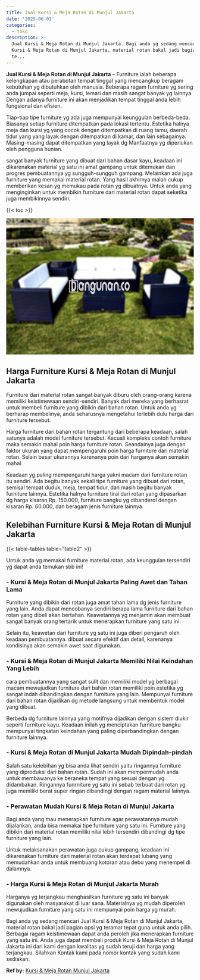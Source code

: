 ```yaml
---
title: Jual Kursi & Meja Rotan di Munjul Jakarta
date: '2025-06-01'
categories:
  - toko
description: >-
  Jual Kursi & Meja Rotan di Munjul Jakarta. Bagi anda yg sedang mencari Jual
  Kursi & Meja Rotan di Munjul Jakarta, material rotan bakal jadi bagian opsi yg
  te...
---
```


**Jual Kursi & Meja Rotan di Munjul Jakarta** – Furniture ialah beberapa kelengkapan atau perabotan tempat tinggal yang mencangkup beragam kebutuhan yg dibutuhkan oleh manusia. Beberapa ragam furniture yg sering anda jumpai seperti meja, kursi, lemari dan masih sangat banyak yg lainnya. Dengan adanya furniture ini akan menjadikan tempat tinggal anda lebih fungsional dan efisien.

Tiap-tiap tipe furniture yg ada juga mempunyai keunggulan berbeda-beda. Biasanya setiap furniture ditempatkan pada lokasi tertentu. Estetika halnya meja dan kursi yg yang cocok dengan ditempatkan di ruang tamu, daerah tidur yang yang layak dengan ditempatkan di kamar, dan lain sebagainya. Masing-masing dapat ditempatkan yang layak dg Manfaatnya yg diperlukan oleh pengguna hunian.

sangat banyak furniture yang dibuat dari bahan dasar kayu, keadaan ini dikarenakan material yg satu ini amat gampang untuk ditemukan dan progres pembuatannya yg sungguh-sungguh gampang. Melainkan ada juga furniture yang memakai material rotan. Yang hasil akhirnya malah cukup memberikan kesan yg memukau pada rotan yg dibuatnya. Untuk anda yang menginginkan untuk membikin furniture dari material rotan dapat seketika juga membikinnya sendiri.

{{< toc >}}

![Jual Kursi & Meja Rotan di Munjul Jakarta](/images/kursi-meja-rotan-murah47.png)

## Harga Furniture Kursi & Meja Rotan di Munjul Jakarta

Furniture dari material rotan sangat banyak diburu oleh orang-orang karena memiliki keistimewaan sendiri-sendiri. Banyak dari mereka yang berhasrat untuk membeli furniture yang dibikin dari bahan rotan. Untuk anda yg berharap membelinya, anda seharusnya mengetahui terlebih dulu harga dari furniture tersebut.

Harga furniture dari bahan rotan tergantung dari beberapa keadaan, salah satunya adalah model furniture tersebut. Kecuali kompleks contoh furniture maka semakin mahal poin harga furniture rotan. Seandainya juga dengan faktor ukuran yang dapat mempengaruhi poin harga furniture dari material rotan. Selain besar ukurannya karenanya poin dari harganya akan semakin mahal.

Keadaan yg paling mempengaruhi harga yakni macam dari furniture rotan itu sendiri. Ada begitu banyak sekali tipe furniture yang dibuat dari rotan, semisal tempat duduk, meja, tempat tidur, dan masih begitu banyak furniture lainnya. Estetika halnya furniture tirai dari rotan yang dipasarkan dg harga kisaran Rp. 150.000, furniture bangku yg dibanderol dengan kisaran Rp. 60.000, dan beragam jenis furniture lainnya.

## Kelebihan Furniture Kursi & Meja Rotan di Munjul Jakarta

{{< table-tables table="table2" >}}

Untuk anda yg memakai furniture material rotan, ada keunggulan tersendiri yg dapat anda temukan sbb ini!

### \- Kursi & Meja Rotan di Munjul Jakarta Paling Awet dan Tahan Lama

Furniture yang dibikin dari rotan juga amat tahan lama dg jenis furniture yang lain. Anda dapat mencobanya sendiri berapa lama furniture dari bahan rotan yang dibeli akan bertahan. Keawetannya yg menjamin akan membuat sangat banyak orang tertarik untuk menerapkan furniture yang satu ini.

Selain itu, keawetan dari furniture yg satu ini juga diberi pengaruh oleh keadaan pembuatannya. dibuat secara efektif dan detail, karenanya kondisinya akan semakin awet saat digunakan.

### \- Kursi & Meja Rotan di Munjul Jakarta Memiliki Nilai Keindahan Yang Lebih

cara pembuatannya yang sangat sulit dan memiliki model yg berbagai macam mewujudkan furniture dari bahan rotan memiliki poin estetika yg sangat indah dibandingkan dengan furniture yang lain. Mempunyai furniture dari bahan rotan dijadikan dg metode langsung untuk membentuk model yang dibuat.

Berbeda dg furniture lainnya yang motifnya dijadikan dengan sistem diukir seperti furniture kayu. Keadaan inilah yg menciptakan furniture bangku mempunyai tingkatan keindahan yang paling diperbandingkan dengan furniture lainnya.

### \- Kursi & Meja Rotan di Munjul Jakarta Mudah Dipindah-pindah

Salah satu kelebihan yg bisa anda lihat sendiri yaitu ringannya furniture yang diproduksi dari bahan rotan. Sudah ini akan mempermudah anda untuk membawanya ke beraneka tempat yang sesuai dengan yg didambakan. Ringannya funrniture yg satu ini sebab terbuat dari rotan yg juga memiliki berat super ringan dibandingi dengan ragam material lainnya.

### \- Perawatan Mudah Kursi & Meja Rotan di Munjul Jakarta

Bagi anda yang mau menerapkan furniture agar perawatannya mudah dijalankan, anda bisa memakai tipe furniture yang satu ini. Furniture yang dibikin dari material rotan memiliki nilai lebih tersendiri dibandingi dg tipe furniture yang lain.

Untuk melaksanakan perawatan juga cukup gampang, keadaan ini dikarenakan furniture dari material rotan akan terdapat lubang yang memudahkan anda untuk membuang kotoran atau debu yang menempel di dalamnya.

### \- Harga Kursi & Meja Rotan di Munjul Jakarta Murah

Harganya yg terjangkau menghasilkan furniture yg satu ini banyak digunakan oleh masyarakat di luar sana. Materialnya yg mudah diperoleh mewujudkan furniture yang satu ini mempunyai poin harga yg murah.

Bagi anda yg sedang mencari Jual Kursi & Meja Rotan di Munjul Jakarta, material rotan bakal jadi bagian opsi yg teramat tepat guna untuk anda pilih. Berbagai ragam keistimewaan dapat anda peroleh jika menerapkan furniture yang satu ini. Anda juga dapat membeli produk Kursi & Meja Rotan di Munjul Jakarta ini dari kami dengan kwalitas yg sudah teruji dan harga yang terjangkau. Silahkan Kontak kami pada nomor kontak yang sudah kami sediakan.

**Ref by:** [Kursi & Meja Rotan Munjul Jakarta](https://id.wikipedia.org/wiki/Kursi)
